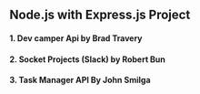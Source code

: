 ## Node.js with Express.js Project

#### 1. Dev camper Api by Brad Travery

#### 2. Socket Projects (Slack) by Robert Bun 

#### 3. Task Manager API By John Smilga

